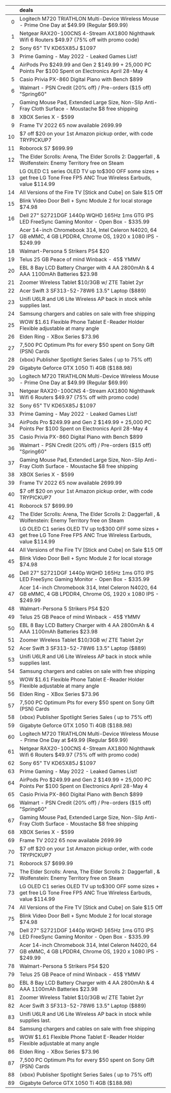 |    | deals                                                                                                                   |
|---:|:------------------------------------------------------------------------------------------------------------------------|
|  0 | Logitech M720 TRIATHLON Multi-Device Wireless Mouse - Prime One Day at $49.99 (Regular $69.99)                          |
|  1 | Netgear RAX20-100CNS 4-Stream AX1800 Nighthawk Wifi 6 Routers $49.97 (75% off with promo code)                          |
|  2 | Sony 65" TV KD65X85J $1097                                                                                              |
|  3 | Prime Gaming - May 2022 - Leaked Games List!                                                                            |
|  4 | AirPods Pro $249.99 and Gen 2 $149.99 + 25,000 PC Points Per $100 Spent on Electronics April 28-May 4                   |
|  5 | Casio Privia PX-860 Digital Piano with Bench $899                                                                       |
|  6 | Walmart - PSN Credit (20% off) / Pre-orders ($15 off) "Spring60"                                                        |
|  7 | Gaming Mouse Pad, Extended Large Size, Non-Slip Anti-Fray Cloth Surface - Moustache $8 free shipping                    |
|  8 | XBOX Series X - $599                                                                                                    |
|  9 | Frame TV 2022 65 now available 2699.99                                                                                  |
| 10 | $7 off $20 on your 1st Amazon pickup order, with code TRYPICKUP7                                                        |
| 11 | Roborock S7 $699.99                                                                                                     |
| 12 | The Elder Scrolls: Arena, The Elder Scrolls 2: Daggerfall , & Wolfenstein: Enemy Territory free on Steam                |
| 13 | LG OLED C1 series OLED TV up to$300 OFF some sizes + get free LG Tone Free FP5 ANC True Wireless Earbuds, value $114.99 |
| 14 | All Versions of the Fire TV [Stick and Cube] on Sale $15 Off                                                            |
| 15 | Blink Video Door Bell + Sync Module 2 for local storage $74.98                                                          |
| 16 | Dell 27" S2721DGF 1440p WQHD 165Hz 1ms GTG IPS LED FreeSync Gaming Monitor - Open Box - $335.99                         |
| 17 | Acer 14-inch Chromebook 314, Intel Celeron N4020, 64 GB eMMC, 4 GB LPDDR4, Chrome OS, 1920 x 1080 IPS - $249.99         |
| 18 | Walmart-Persona 5 Strikers PS4 $20                                                                                      |
| 19 | Telus 25 GB Peace of mind Winback - 45$ YMMV                                                                            |
| 20 | EBL 8 Bay LCD Battery Charger with 4 AA 2800mAh & 4 AAA 1100mAh Batteries $23.98                                        |
| 21 | Zoomer Wireless Tablet $10/3GB w/ ZTE Tablet 2yr                                                                        |
| 22 | Acer Swift 3 SF313-52-78W6 13.5" Laptop ($889)                                                                          |
| 23 | Unifi U6LR and U6 Lite Wireless AP back in stock while supplies last.                                                   |
| 24 | Samsung chargers and cables on sale with free shipping                                                                  |
| 25 | WOW $1.61 Flexible Phone Tablet E-Reader Holder Flexible adjustable at many angle                                       |
| 26 | Elden Ring - XBox Series $73.96                                                                                         |
| 27 | 7,500 PC Optimum Pts for every $50 spent on Sony Gift (PSN) Cards                                                       |
| 28 | (xbox) Publisher Spotlight Series Sales ( up to 75% off)                                                                |
| 29 | Gigabyte Geforce GTX 1050 Ti 4GB ($188.98)                                                                              |
| 30 | Logitech M720 TRIATHLON Multi-Device Wireless Mouse - Prime One Day at $49.99 (Regular $69.99)                          |
| 31 | Netgear RAX20-100CNS 4-Stream AX1800 Nighthawk Wifi 6 Routers $49.97 (75% off with promo code)                          |
| 32 | Sony 65" TV KD65X85J $1097                                                                                              |
| 33 | Prime Gaming - May 2022 - Leaked Games List!                                                                            |
| 34 | AirPods Pro $249.99 and Gen 2 $149.99 + 25,000 PC Points Per $100 Spent on Electronics April 28-May 4                   |
| 35 | Casio Privia PX-860 Digital Piano with Bench $899                                                                       |
| 36 | Walmart - PSN Credit (20% off) / Pre-orders ($15 off) "Spring60"                                                        |
| 37 | Gaming Mouse Pad, Extended Large Size, Non-Slip Anti-Fray Cloth Surface - Moustache $8 free shipping                    |
| 38 | XBOX Series X - $599                                                                                                    |
| 39 | Frame TV 2022 65 now available 2699.99                                                                                  |
| 40 | $7 off $20 on your 1st Amazon pickup order, with code TRYPICKUP7                                                        |
| 41 | Roborock S7 $699.99                                                                                                     |
| 42 | The Elder Scrolls: Arena, The Elder Scrolls 2: Daggerfall , & Wolfenstein: Enemy Territory free on Steam                |
| 43 | LG OLED C1 series OLED TV up to$300 OFF some sizes + get free LG Tone Free FP5 ANC True Wireless Earbuds, value $114.99 |
| 44 | All Versions of the Fire TV [Stick and Cube] on Sale $15 Off                                                            |
| 45 | Blink Video Door Bell + Sync Module 2 for local storage $74.98                                                          |
| 46 | Dell 27" S2721DGF 1440p WQHD 165Hz 1ms GTG IPS LED FreeSync Gaming Monitor - Open Box - $335.99                         |
| 47 | Acer 14-inch Chromebook 314, Intel Celeron N4020, 64 GB eMMC, 4 GB LPDDR4, Chrome OS, 1920 x 1080 IPS - $249.99         |
| 48 | Walmart-Persona 5 Strikers PS4 $20                                                                                      |
| 49 | Telus 25 GB Peace of mind Winback - 45$ YMMV                                                                            |
| 50 | EBL 8 Bay LCD Battery Charger with 4 AA 2800mAh & 4 AAA 1100mAh Batteries $23.98                                        |
| 51 | Zoomer Wireless Tablet $10/3GB w/ ZTE Tablet 2yr                                                                        |
| 52 | Acer Swift 3 SF313-52-78W6 13.5" Laptop ($889)                                                                          |
| 53 | Unifi U6LR and U6 Lite Wireless AP back in stock while supplies last.                                                   |
| 54 | Samsung chargers and cables on sale with free shipping                                                                  |
| 55 | WOW $1.61 Flexible Phone Tablet E-Reader Holder Flexible adjustable at many angle                                       |
| 56 | Elden Ring - XBox Series $73.96                                                                                         |
| 57 | 7,500 PC Optimum Pts for every $50 spent on Sony Gift (PSN) Cards                                                       |
| 58 | (xbox) Publisher Spotlight Series Sales ( up to 75% off)                                                                |
| 59 | Gigabyte Geforce GTX 1050 Ti 4GB ($188.98)                                                                              |
| 60 | Logitech M720 TRIATHLON Multi-Device Wireless Mouse - Prime One Day at $49.99 (Regular $69.99)                          |
| 61 | Netgear RAX20-100CNS 4-Stream AX1800 Nighthawk Wifi 6 Routers $49.97 (75% off with promo code)                          |
| 62 | Sony 65" TV KD65X85J $1097                                                                                              |
| 63 | Prime Gaming - May 2022 - Leaked Games List!                                                                            |
| 64 | AirPods Pro $249.99 and Gen 2 $149.99 + 25,000 PC Points Per $100 Spent on Electronics April 28-May 4                   |
| 65 | Casio Privia PX-860 Digital Piano with Bench $899                                                                       |
| 66 | Walmart - PSN Credit (20% off) / Pre-orders ($15 off) "Spring60"                                                        |
| 67 | Gaming Mouse Pad, Extended Large Size, Non-Slip Anti-Fray Cloth Surface - Moustache $8 free shipping                    |
| 68 | XBOX Series X - $599                                                                                                    |
| 69 | Frame TV 2022 65 now available 2699.99                                                                                  |
| 70 | $7 off $20 on your 1st Amazon pickup order, with code TRYPICKUP7                                                        |
| 71 | Roborock S7 $699.99                                                                                                     |
| 72 | The Elder Scrolls: Arena, The Elder Scrolls 2: Daggerfall , & Wolfenstein: Enemy Territory free on Steam                |
| 73 | LG OLED C1 series OLED TV up to$300 OFF some sizes + get free LG Tone Free FP5 ANC True Wireless Earbuds, value $114.99 |
| 74 | All Versions of the Fire TV [Stick and Cube] on Sale $15 Off                                                            |
| 75 | Blink Video Door Bell + Sync Module 2 for local storage $74.98                                                          |
| 76 | Dell 27" S2721DGF 1440p WQHD 165Hz 1ms GTG IPS LED FreeSync Gaming Monitor - Open Box - $335.99                         |
| 77 | Acer 14-inch Chromebook 314, Intel Celeron N4020, 64 GB eMMC, 4 GB LPDDR4, Chrome OS, 1920 x 1080 IPS - $249.99         |
| 78 | Walmart-Persona 5 Strikers PS4 $20                                                                                      |
| 79 | Telus 25 GB Peace of mind Winback - 45$ YMMV                                                                            |
| 80 | EBL 8 Bay LCD Battery Charger with 4 AA 2800mAh & 4 AAA 1100mAh Batteries $23.98                                        |
| 81 | Zoomer Wireless Tablet $10/3GB w/ ZTE Tablet 2yr                                                                        |
| 82 | Acer Swift 3 SF313-52-78W6 13.5" Laptop ($889)                                                                          |
| 83 | Unifi U6LR and U6 Lite Wireless AP back in stock while supplies last.                                                   |
| 84 | Samsung chargers and cables on sale with free shipping                                                                  |
| 85 | WOW $1.61 Flexible Phone Tablet E-Reader Holder Flexible adjustable at many angle                                       |
| 86 | Elden Ring - XBox Series $73.96                                                                                         |
| 87 | 7,500 PC Optimum Pts for every $50 spent on Sony Gift (PSN) Cards                                                       |
| 88 | (xbox) Publisher Spotlight Series Sales ( up to 75% off)                                                                |
| 89 | Gigabyte Geforce GTX 1050 Ti 4GB ($188.98)                                                                              |